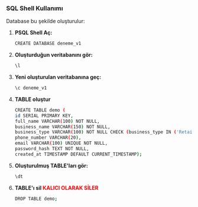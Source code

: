 ### SQL Shell Kullanımı
Database bu şekilde oluşturulur:

1.  **PSQL Shell Aç:**
    ```bash
    CREATE DATABASE deneme_v1
    ```

2.  **Oluşturduğun veritabanını gör:**
    ```bash
    \l
    ```

3.  **Yeni oluşturulan veritabanına geç:**
    ```bash
    \c deneme_v1
    ```
4.  **TABLE oluştur**
    ```bash
    CREATE TABLE demo (
    id SERIAL PRIMARY KEY,
    full_name VARCHAR(100) NOT NULL,
    business_name VARCHAR(150) NOT NULL,
    business_type VARCHAR(100) NOT NULL CHECK (business_type IN ('Retail Store', 'Restaurant/Cafe', 'Service Business', 'Healthcare', 'Real Estate', 'Other')),
    phone_number VARCHAR(20),
    email VARCHAR(100) UNIQUE NOT NULL,
    password_hash TEXT NOT NULL,
    created_at TIMESTAMP DEFAULT CURRENT_TIMESTAMP);
    ```

5.  **Oluşturulmuş TABLE'ları gör:**
    ```bash
    \dt
    ```
    
6.  **TABLE'ı sil <span style="color:red; font-weight:bold">KALICI OLARAK SİLER</span>**
    ```bash
    DROP TABLE demo;
    ```



